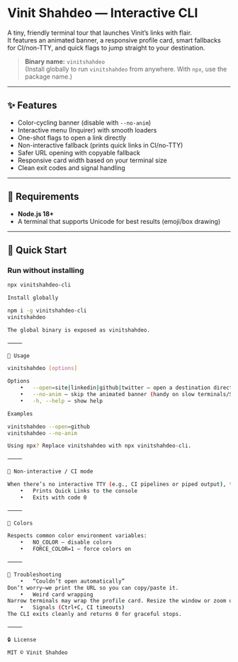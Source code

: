 # Vinit Shahdeo — Interactive CLI

A tiny, friendly terminal tour that launches Vinit’s links with flair.  
It features an animated banner, a responsive profile card, smart fallbacks for CI/non-TTY, and quick flags to jump straight to your destination.

> **Binary name:** `vinitshahdeo`  
> (Install globally to run `vinitshahdeo` from anywhere. With `npx`, use the package name.)

---

## ✨ Features

- Color-cycling banner (disable with `--no-anim`)
- Interactive menu (Inquirer) with smooth loaders
- One-shot flags to open a link directly
- Non-interactive fallback (prints quick links in CI/no-TTY)
- Safer URL opening with copyable fallback
- Responsive card width based on your terminal size
- Clean exit codes and signal handling

---

## 🔧 Requirements

- **Node.js 18+**
- A terminal that supports Unicode for best results (emoji/box drawing)

---

## 🚀 Quick Start

### Run without installing
```bash
npx vinitshahdeo-cli

Install globally

npm i -g vinitshahdeo-cli
vinitshahdeo

The global binary is exposed as vinitshahdeo.

⸻

🧭 Usage

vinitshahdeo [options]

Options
	•	--open=site|linkedin|github|twitter – open a destination directly and exit
	•	--no-anim – skip the animated banner (handy on slow terminals/SSH)
	•	-h, --help – show help

Examples

vinitshahdeo --open=github
vinitshahdeo --no-anim

Using npx? Replace vinitshahdeo with npx vinitshahdeo-cli.

⸻

🧪 Non-interactive / CI mode

When there’s no interactive TTY (e.g., CI pipelines or piped output), the CLI:
	•	Prints Quick Links to the console
	•	Exits with code 0

⸻

🎨 Colors

Respects common color environment variables:
	•	NO_COLOR – disable colors
	•	FORCE_COLOR=1 – force colors on

⸻

🐞 Troubleshooting
	•	“Couldn’t open automatically”
Don’t worry—we print the URL so you can copy/paste it.
	•	Weird card wrapping
Narrow terminals may wrap the profile card. Resize the window or zoom out, or just use --no-anim for a simpler experience.
	•	Signals (Ctrl+C, CI timeouts)
The CLI exits cleanly and returns 0 for graceful stops.

⸻

🔒 License

MIT © Vinit Shahdeo

